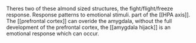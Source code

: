 Theres two of these almond sized structures, the fight/flight/freeze response. Response patterns to emotional stimuli. part of the [[HPA axis]]. The [[prefrontal cortex]] can overide the amygdala, without the full development of the prefrontal cortex, the [[amygdala hijack]] is an emotional response which can occur.